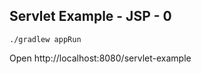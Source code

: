 ## Servlet Example - JSP - 0

```console
./gradlew appRun
```

Open http://localhost:8080/servlet-example